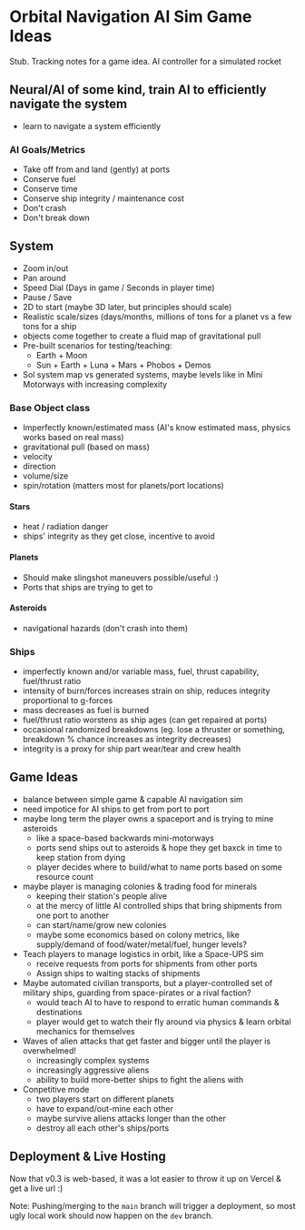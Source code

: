 # Orbital Navigation AI Sim Game Ideas

Stub. Tracking notes for a game idea. AI controller for a simulated rocket

## Neural/AI of some kind, train AI to efficiently navigate the system

- learn to navigate a system efficiently

### AI Goals/Metrics

- Take off from and land (gently) at ports
- Conserve fuel
- Conserve time
- Conserve ship integrity / maintenance cost
- Don't crash
- Don't break down

## System

- Zoom in/out
- Pan around
- Speed Dial (Days in game / Seconds in player time)
- Pause / Save
- 2D to start (maybe 3D later, but principles should scale)
- Realistic scale/sizes (days/months, millions of tons for a planet vs a few tons for a ship
- objects come together to create a fluid map of gravitational pull
- Pre-built scenarios for testing/teaching:
  - Earth + Moon
  - Sun + Earth + Luna + Mars + Phobos + Demos
- Sol system map vs generated systems, maybe levels like in Mini Motorways with increasing complexity

### Base Object class

- Imperfectly known/estimated mass (AI's know estimated mass, physics works based on real mass)
- gravitational pull (based on mass)
- velocity
- direction
- volume/size
- spin/rotation (matters most for planets/port locations)

#### Stars

- heat / radiation danger
- ships' integrity as they get close, incentive to avoid

#### Planets

- Should make slingshot maneuvers possible/useful :)
- Ports that ships are trying to get to

#### Asteroids

- navigational hazards (don't crash into them)

### Ships

- imperfectly known and/or variable mass, fuel, thrust capability, fuel/thrust ratio
- intensity of burn/forces increases strain on ship, reduces integrity proportional to g-forces
- mass decreases as fuel is burned
- fuel/thrust ratio worstens as ship ages (can get repaired at ports)
- occasional randomized breakdowns (eg. lose a thruster or something, breakdown % chance increases as integrity decreases)
- integrity is a proxy for ship part wear/tear and crew health

## Game Ideas

- balance between simple game & capable AI navigation sim
- need impotice for AI ships to get from port to port
- maybe long term the player owns a spaceport and is trying to mine asteroids
  - like a space-based backwards mini-motorways
  - ports send ships out to asteroids & hope they get baxck in time to keep station from dying
  - player decides where to build/what to name ports based on some resource count
- maybe player is managing colonies & trading food for minerals
  - keeping their station's people alive
  - at the mercy of little AI controlled ships that bring shipments from one port to another
  - can start/name/grow new colonies
  - maybe some economics based on colony metrics, like supply/demand of food/water/metal/fuel, hunger levels?
- Teach players to manage logistics in orbit, like a Space-UPS sim
  - receive requests from ports for shipments from other ports
  - Assign ships to waiting stacks of shipments
- Maybe automated civilian transports, but a player-controlled set of military ships, guarding from space-pirates or a rival faction?
  - would teach AI to have to respond to erratic human commands & destinations
  - player would get to watch their fly around via physics & learn orbital mechanics for themselves
- Waves of alien attacks that get faster and bigger until the player is overwhelmed!
  - increasingly complex systems
  - increasingly aggressive aliens
  - ability to build more-better ships to fight the aliens with
- Conpetitive mode
  - two players start on different planets
  - have to expand/out-mine each other
  - maybe survive aliens attacks longer than the other
  - destroy all each other's ships/ports

## Deployment & Live Hosting

Now that v0.3 is web-based, it was a lot easier to throw it up on Vercel & get a live url :)

Note: Pushing/merging to the `main` branch will trigger a deployment, so most ugly local work should now happen on the `dev` branch.
